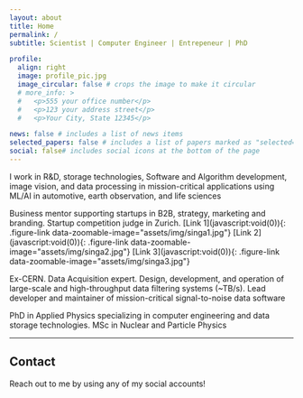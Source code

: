 ```yaml
---
layout: about
title: Home
permalink: /
subtitle: Scientist | Computer Engineer | Entrepeneur | PhD

profile:
  align: right
  image: profile_pic.jpg
  image_circular: false # crops the image to make it circular
  # more_info: >
  #   <p>555 your office number</p>
  #   <p>123 your address street</p>
  #   <p>Your City, State 12345</p>

news: false # includes a list of news items
selected_papers: false # includes a list of papers marked as "selected={true}"
social: false# includes social icons at the bottom of the page
---
```


<p><span class="fa fa-code about-icon"></span> I work in R&D, storage technologies, Software and Algorithm development, image vision, and data processing in mission-critical applications using ML/AI in automotive, earth observation, and life sciences </p>

<p><span class="fa fa-line-chart about-icon"></span> Business mentor supporting startups in B2B, strategy, marketing and branding. Startup competition judge in Zurich. [Link 1](javascript:void(0)){: .figure-link data-zoomable-image="assets/img/singa1.jpg"} [Link 2](javascript:void(0)){: .figure-link data-zoomable-image="assets/img/singa2.jpg"} [Link 3](javascript:void(0)){: .figure-link data-zoomable-image="assets/img/singa3.jpg"} </p>

<p><span class="fa fa-rocket about-icon"></span> Ex-CERN. Data Acquisition expert. Design, development, and operation of large-scale and high-throughput data filtering systems (~TB/s). Lead developer and maintainer of mission-critical signal-to-noise data software </p>

<p><span class="fa fa-university about-icon"></span> PhD in Applied Physics specializing in computer engineering and data storage technologies. MSc in Nuclear and Particle Physics </p>


---
## Contact
Reach out to me by using any of my social accounts!

<!-- <p align="left">
  <a href="https://twitter.com/Adam_AbedAbud"><img src="https://img.shields.io/badge/Twitter-28a9e2?style=flat&logo=twitter&logoColor=white"/></a>
  <a href="https://mastodon.social/@adam_abedabud"><img src="https://img.shields.io/badge/mastodon-28a9e2?style=flat&logo=mastodon&logoColor=white"/></a>
  <a href="https://www.linkedin.com/in/adam-abed-abud-07b237118/"><img src="https://img.shields.io/badge/LinkedIn-2867b2?style=flat&logo=linkedin&logoColor=white"/></a>
  <a href="https://www.instagram.com/adam_abedabud/"><img src="https://img.shields.io/badge/Instagram-dd2a7b?style=flat&logo=instagram&logoColor=white"/></a>
</p>
 -->


<!-- Calendly inline widget begin -->
<!--
<div class="calendly-inline-widget" data-url="https://calendly.com/aaadam94" style="min-width:320px;height:700px;"></div>
<script type="text/javascript" src="https://assets.calendly.com/assets/external/widget.js" async></script>
-->
<!-- Calendly inline widget end -->


<!--

---
## News

<p align="center">
<a class="twitter-timeline" data-width="700" data-height="700" data-theme="light" href="https://x.com/Adam_AbedAbud?ref_src=twsrc%5Etfw">Tweets by Adam_AbedAbud</a> <script async src="https://platform.twitter.com/widgets.js" charset="utf-8"></script> 
</p>


-->
